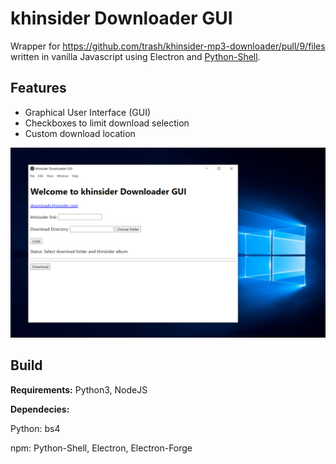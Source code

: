 # khinsider Downloader GUI
Wrapper for https://github.com/trash/khinsider-mp3-downloader/pull/9/files written in vanilla Javascript using Electron and [Python-Shell](https://github.com/extrabacon/python-shell).

## Features
- Graphical User Interface (GUI)
- Checkboxes to limit download selection
- Custom download location

![screenshot](khd.png)

## Build
**Requirements:** Python3, NodeJS

**Dependecies:**

Python: bs4

npm: Python-Shell, Electron, Electron-Forge
